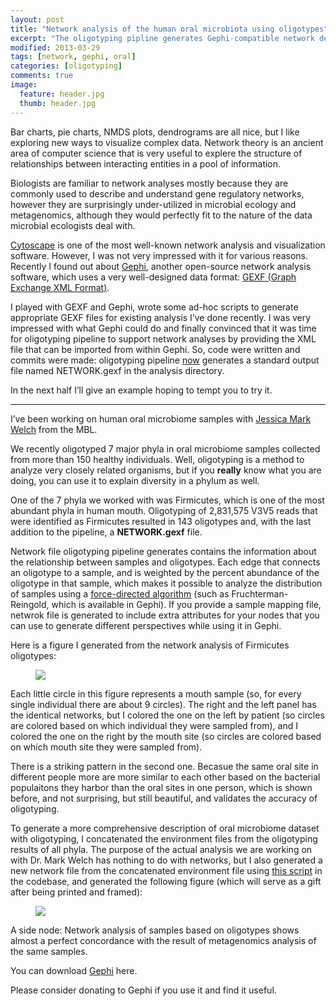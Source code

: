 ```yaml
---
layout: post
title: "Network analysis of the human oral microbiota using oligotypes"
excerpt: "The oligotyping pipline generates Gephi-compatible network descriptions."
modified: 2013-03-29 
tags: [network, gephi, oral]
categories: [oligotyping]
comments: true
image:
  feature: header.jpg
  thumb: header.jpg
---
```




Bar charts, pie charts, NMDS plots, dendrograms are all nice, but I like exploring new ways to visualize complex data. Network theory is an ancient area of computer science that is very useful to explere the structure of relationships between interacting entities in a pool of information.

Biologists are familiar to network analyses mostly because they are commonly used to describe and understand gene regulatory networks, however they are surprisingly under-utilized in microbial ecology and metagenomics, although they would perfectly fit to the nature of the data microbial ecologists deal with.

[Cytoscape](http://cytoscape.org/) is one of the most well-known network analysis and visualization software. However, I was not very impressed with it for various reasons. Recently I found out about [Gephi](http://gephi.org/), another open-source network analysis software, which uses a very well-designed data format: [GEXF (Graph Exchange XML Format)](http://gexf.net/format/).

I played with GEXF and Gephi, wrote some ad-hoc scripts to generate appropriate GEXF files for existing analysis I’ve done recently. I was very impressed with what Gephi could do and finally convinced that it was time for oligotyping pipeline to support network analyses by providing the XML file that can be imported from within Gephi. So, code were written and commits were made: oligotyping pipeline [now](https://github.com/meren/oligotyping/commit/9ead76024a27a72a53d5138204deea19effc5e8a) generates a standard output file named NETWORK.gexf in the analysis directory.

In the next half I’ll give an example hoping to tempt you to try it.

---

I’ve been working on human oral microbiome samples with [Jessica Mark Welch](http://www.mbl.edu/jbpc/staff/markwelchj/) from the MBL.

We recently oligotyped 7 major phyla in oral microbiome samples collected from more than 150 healthy individuals. Well, oligotyping is a method to analyze very closely related organisms, but if you **really** know what you are doing, you can use it to explain diversity in a phylum as well.

One of the 7 phyla we worked with was Firmicutes, which is one of the most abundant phyla in human mouth. Oligotyping of 2,831,575 V3V5 reads that were identified as Firmicutes resulted in 143 oligotypes and, with the last addition to the pipeline, a **NETWORK.gexf** file.

Network file oligotyping pipeline generates contains the information about the relationship between samples and oligotypes. Each edge that connects an oligotype to a sample, and is weighted by the percent abundance of the oligotype in that sample, which makes it possible to analyze the distribution of samples using a [force-directed algorithm](http://en.wikipedia.org/wiki/Force-directed_graph_drawing) (such as Fruchterman-Reingold, which is available in Gephi). If you provide a sample mapping file, netwrok file is generated to include extra attributes for your nodes that you can use to generate different perspectives while using it in Gephi.

Here is a figure I generated from the network analysis of Firmicutes oligotypes:

<figure>
	<a href="{{ site.url }}/images/oligotyping/firmicutes-oligotypes.png"><img src="{{ site.url }}/images/oligotyping/firmicutes-oligotypes.png"></a>
</figure>

Each little circle in this figure represents a mouth sample (so, for every single individual there are about 9 circles). The right and the left panel has the identical networks, but I colored the one on the left by patient (so circles are colored based on which individual they were sampled from), and I colored the one on the right by the mouth site (so circles are colored based on which mouth site they were sampled from).

There is a striking pattern in the second one. Becasue the same oral site in different people more are more similar to each other based on the bacterial populaitons they harbor than the oral sites in one person, which is shown before, and not surprising, but still beautiful, and validates the accuracy of oligotyping.

To generate a more comprehensive description of oral microbiome dataset with oligotyping, I concatenated the environment files from the oligotyping results of all phyla. The purpose of the actual analysis we are working on with Dr. Mark Welch has nothing to do with networks, but I also generated a new network file from the concatenated environment file using [this script](https://github.com/meren/oligotyping/blob/master/Scripts/generate_gephi_network_file.py) in the codebase, and generated the following figure (which will serve as a gift after being printed and framed):

<figure>
	<a href="{{ site.url }}/images/oligotyping/habitats-in-mouth.png"><img src="{{ site.url }}/images/oligotyping/habitats-in-mouth.png"></a>
</figure>

A side node: Network analysis of samples based on oligotypes shows almost a perfect concordance with the result of metagenomics analysis of the same samples.

You can download [Gephi](http://gephi.org/users/download/) here.

Please consider donating to Gephi if you use it and find it useful.
